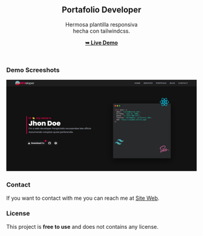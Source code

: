 <h2 align="center">Portafolio Developer</h2>
<div align="center">
Hermosa plantilla responsiva <br />
hecha con tailwindcss.

<a href="https://codekasper.github.io/portfolio/"><strong>➥ Live Demo</strong></a>
 </div>
<br />

### Demo Screeshots

![Card Spa Desktop Demo](./img/desktop.jpg "Desktop Demo")

### Contact

If you want to contact with me you can reach me at [Site Web](https://jotadev.netlify.app/).

### License

This project is **free to use** and does not contains any license.
